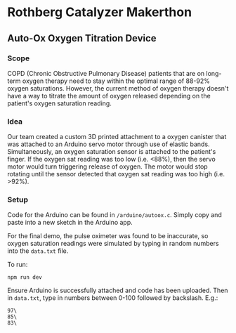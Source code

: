 # Rothberg Catalyzer Makerthon

## Auto-Ox Oxygen Titration Device

### Scope
COPD (Chronic Obstructive Pulmonary Disease) patients that are on long-term oxygen therapy need to stay within the optimal range of 88-92% oxygen saturations. However, the current method of oxygen therapy doesn't have a way to titrate the amount of oxygen released depending on the patient's oxygen saturation reading.

### Idea
Our team created a custom 3D printed attachment to a oxygen canister that was attached to an Arduino servo motor through use of elastic bands. Simultaneously, an oxygen saturation sensor is attached to the patient's finger. If the oxygen sat reading was too low (i.e. <88%), then the servo motor would turn triggering release of oxygen. The motor would stop rotating until the sensor detected that oxygen sat reading was too high (i.e. >92%).

### Setup

Code for the Arduino can be found in `/arduino/autoox.c`. Simply copy and paste into a new sketch in the Arduino app.

For the final demo, the pulse oximeter was found to be inaccurate, so oxygen saturation readings were simulated by typing in random numbers into the `data.txt` file.

To run:
```
npm run dev
```

Ensure Arduino is successfully attached and code has been uploaded. Then in `data.txt`, type in numbers between 0-100 followed by backslash. E.g.:
```
97\
85\
83\
```
